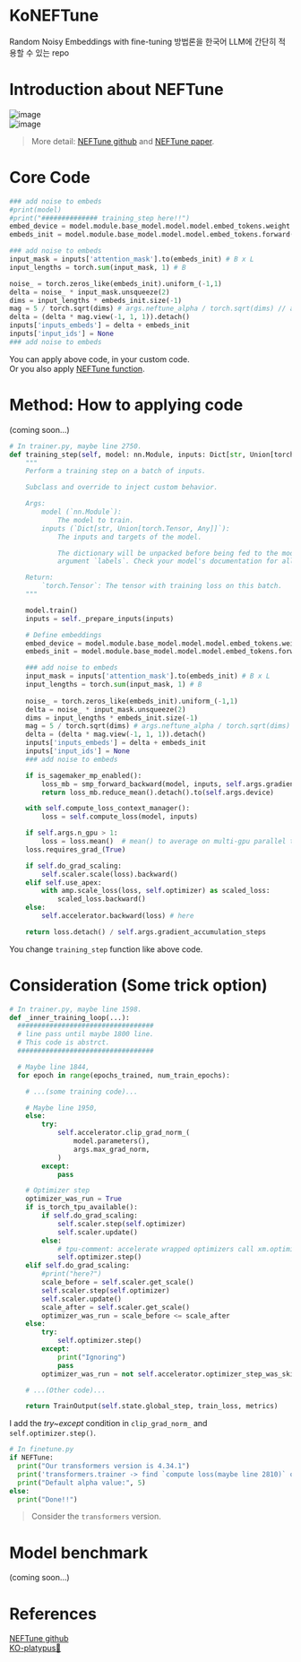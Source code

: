 # KoNEFTune
Random Noisy Embeddings with fine-tuning 방법론을 한국어 LLM에 간단히 적용할 수 있는 repo

# Introduction about NEFTune
![image](https://github.com/Marker-Inc-Korea/KoNEFTune/assets/98331298/251da313-9ff0-4e55-853c-32a247841f93)   
![image](https://github.com/Marker-Inc-Korea/KoNEFTune/assets/98331298/f26d794d-62ef-461b-ac92-4c9bee6db741)  
> More detail: [NEFTune github](https://github.com/neelsjain/NEFTune/tree/main) and [NEFTune paper](https://arxiv.org/abs/2310.05914).  

# Core Code
```python
### add noise to embeds
#print(model)
#print("############## training_step here!!")
embed_device = model.module.base_model.model.model.embed_tokens.weight.device
embeds_init = model.module.base_model.model.model.embed_tokens.forward(inputs['input_ids'].to(embed_device))

### add noise to embeds
input_mask = inputs['attention_mask'].to(embeds_init) # B x L
input_lengths = torch.sum(input_mask, 1) # B

noise_ = torch.zeros_like(embeds_init).uniform_(-1,1)
delta = noise_ * input_mask.unsqueeze(2)
dims = input_lengths * embeds_init.size(-1)
mag = 5 / torch.sqrt(dims) # args.neftune_alpha / torch.sqrt(dims) // alpha-> 5
delta = (delta * mag.view(-1, 1, 1)).detach()
inputs['inputs_embeds'] = delta + embeds_init
inputs['input_ids'] = None
### add noise to embeds
```
You can apply above code, in your custom code.  
Or you also apply [NEFTune function](https://github.com/neelsjain/NEFTune/tree/main).  
  
# Method: How to applying code
(coming soon...)  
  
```python
# In trainer.py, maybe line 2750.
def training_step(self, model: nn.Module, inputs: Dict[str, Union[torch.Tensor, Any]]) -> torch.Tensor:
    """
    Perform a training step on a batch of inputs.

    Subclass and override to inject custom behavior.

    Args:
        model (`nn.Module`):
            The model to train.
        inputs (`Dict[str, Union[torch.Tensor, Any]]`):
            The inputs and targets of the model.

            The dictionary will be unpacked before being fed to the model. Most models expect the targets under the
            argument `labels`. Check your model's documentation for all accepted arguments.

    Return:
        `torch.Tensor`: The tensor with training loss on this batch.
    """

    model.train()
    inputs = self._prepare_inputs(inputs)

    # Define embeddings
    embed_device = model.module.base_model.model.model.embed_tokens.weight.device
    embeds_init = model.module.base_model.model.model.embed_tokens.forward(inputs['input_ids'].to(embed_device))

    ### add noise to embeds
    input_mask = inputs['attention_mask'].to(embeds_init) # B x L
    input_lengths = torch.sum(input_mask, 1) # B
    
    noise_ = torch.zeros_like(embeds_init).uniform_(-1,1)
    delta = noise_ * input_mask.unsqueeze(2)
    dims = input_lengths * embeds_init.size(-1)
    mag = 5 / torch.sqrt(dims) # args.neftune_alpha / torch.sqrt(dims) // alpha-> 5
    delta = (delta * mag.view(-1, 1, 1)).detach()
    inputs['inputs_embeds'] = delta + embeds_init
    inputs['input_ids'] = None
    ### add noise to embeds

    if is_sagemaker_mp_enabled():
        loss_mb = smp_forward_backward(model, inputs, self.args.gradient_accumulation_steps)
        return loss_mb.reduce_mean().detach().to(self.args.device)

    with self.compute_loss_context_manager():
        loss = self.compute_loss(model, inputs)

    if self.args.n_gpu > 1:
        loss = loss.mean()  # mean() to average on multi-gpu parallel training
    loss.requires_grad_(True)

    if self.do_grad_scaling:
        self.scaler.scale(loss).backward()
    elif self.use_apex:
        with amp.scale_loss(loss, self.optimizer) as scaled_loss:
            scaled_loss.backward()
    else:
        self.accelerator.backward(loss) # here

    return loss.detach() / self.args.gradient_accumulation_steps
```
You change `training_step` function like above code.  
  
# Consideration (Some trick option)
```python
# In trainer.py, maybe line 1598.
def _inner_training_loop(...):
  ##################################
  # line pass until maybe 1800 line.
  # This code is abstrct.
  ##################################

  # Maybe line 1844,
  for epoch in range(epochs_trained, num_train_epochs):

    # ...(some training code)...

    # Maybe line 1950,
    else:
        try:
            self.accelerator.clip_grad_norm_(
                model.parameters(),
                args.max_grad_norm,
            )
        except:
            pass

    # Optimizer step
    optimizer_was_run = True
    if is_torch_tpu_available():
        if self.do_grad_scaling:
            self.scaler.step(self.optimizer)
            self.scaler.update()
        else:
            # tpu-comment: accelerate wrapped optimizers call xm.optimizer_step
            self.optimizer.step()
    elif self.do_grad_scaling:
        #print("here?")
        scale_before = self.scaler.get_scale()
        self.scaler.step(self.optimizer)
        self.scaler.update()
        scale_after = self.scaler.get_scale()
        optimizer_was_run = scale_before <= scale_after
    else:
        try:
            self.optimizer.step()
        except: 
            print("Ignoring")
            pass
        optimizer_was_run = not self.accelerator.optimizer_step_was_skipped

    # ...(Other code)...

    return TrainOutput(self.state.global_step, train_loss, metrics)
```
I add the *try~except* condition in `clip_grad_norm_` and `self.optimizer.step()`.   
  
```python
# In finetune.py
if NEFTune:
  print("Our transformers version is 4.34.1")
  print('transformers.trainer -> find `compute loss(maybe line 2810)` or `training_step(maybe line 2750)` function.')
  print("Default alpha value:", 5)
else:
  print("Done!!")
```
> Consider the `transformers` version.

# Model benchmark
(coming soon...)  

# References
[NEFTune github](https://github.com/neelsjain/NEFTune/tree/main)  
[KO-platypus🥮](https://github.com/Marker-Inc-Korea/KO-Platypus)  
